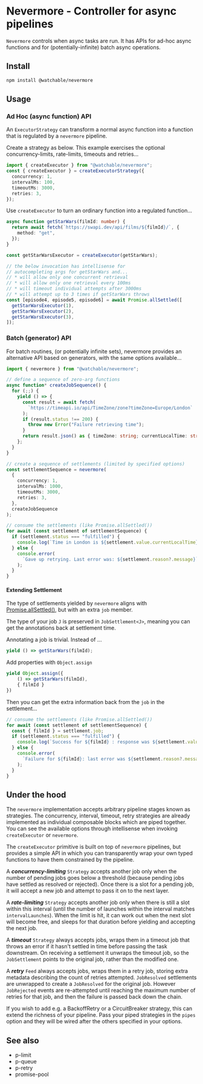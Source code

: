 # Nevermore - Controller for async pipelines

`Nevermore` controls when async tasks are run. It has APIs for ad-hoc async
functions and for (potentially-infinite) batch async operations.

## Install

```zsh
npm install @watchable/nevermore
```

## Usage

### Ad Hoc (async function) API

An `ExecutorStrategy` can transform a normal async function into a function that
is regulated by a `nevermore` pipeline.

Create a strategy as below. This example exercises the optional
concurrency-limits, rate-limits, timeouts and retries...

```ts
import { createExecutor } from "@watchable/nevermore";
const { createExecutor } = createExecutorStrategy({
  concurrency: 1,
  intervalMs: 100,
  timeoutMs: 3000,
  retries: 3,
});
```

Use `createExecutor` to turn an ordinary function into a regulated function...

```ts
async function getStarWars(filmId: number) {
  return await fetch(`https://swapi.dev/api/films/${filmId}/`, {
    method: "get",
  });
}

const getStarWarsExecutor = createExecutor(getStarWars);

// the below invocation has intellisense for
// autocompleting args for getStarWars and...
// * will allow only one concurrent retrieval
// * will allow only one retrieval every 100ms
// * will timeout individual attempts after 3000ms
// * will attempt up to 3 times if getStarWars throws
const [episode4, episode5, episode6] = await Promise.allSettled([
  getStarWarsExecutor(1),
  getStarWarsExecutor(2),
  getStarWarsExecutor(3),
]);
```

### Batch (generator) API

For batch routines, (or potentially infinite sets), nevermore provides an
alternative API based on generators, with the same options available...

```ts
import { nevermore } from "@watchable/nevermore";

// define a sequence of zero-arg functions
async function* createJobSequence() {
  for (;;) {
    yield () => {
      const result = await fetch(
        `https://timeapi.io/api/TimeZone/zone?timeZone=Europe/London`
      );
      if (result.status !== 200) {
        throw new Error("Failure retrieving time");
      }
      return result.json() as { timeZone: string; currentLocalTime: string };
    };
  }
}

// create a sequence of settlements (limited by specified options)
const settlementSequence = nevermore(
  {
    concurrency: 1,
    intervalMs: 1000,
    timeoutMs: 3000,
    retries: 3,
  },
  createJobSequence
);

// consume the settlements (like Promise.allSettled())
for await (const settlement of settlementSequence) {
  if (settlement.status === "fulfilled") {
    console.log(`Time in London is ${settlement.value.currentLocalTime}`);
  } else {
    console.error(
      `Gave up retrying. Last error was: ${settlement.reason?.message}`
    );
  }
}
```

#### Extending Settlement

The type of settlements yielded by `nevermore` aligns with
[Promise.allSettled()](https://developer.mozilla.org/en-US/docs/Web/JavaScript/Reference/Global_Objects/Promise/allSettled),
but with an extra `job` member.

The type of your job `J` is preserved in `JobSettlement<J>`, meaning you can get
the annotations back at settlement time.

Annotating a job is trivial. Instead of ...

```ts
yield () => getStarWars(filmId);
```

Add properties with `Object.assign`

```ts
yield Object.assign({
    () => getStarWars(filmId),
    { filmId }
})
```

Then you can get the extra information back from the `job` in the settlement...

```ts
// consume the settlements (like Promise.allSettled())
for await (const settlement of settlementSequence) {
  const { filmId } = settlement.job;
  if (settlement.status === "fulfilled") {
    console.log(`Success for ${filmId} : response was ${settlement.value}`);
  } else {
    console.error(
      `Failure for ${filmId}: last error was ${settlement.reason?.message}`
    );
  }
}
```

## Under the hood

The `nevermore` implementation accepts arbitrary pipeline stages known as
strategies. The concurrency, interval, timeout, retry strategies are already
implemented as individual composable blocks which are piped together. You can
see the available options through intellisense when invoking `createExecutor` or
`nevermore`.

The `createExecutor` primitive is built on top of `nevermore` pipelines, but
provides a simple API in which you can transparently wrap your own typed
functions to have them constrained by the pipeline.

A _**concurrency-limiting**_ `Strategy` accepts another job only when the number
of pending jobs goes below a threshold (because pending jobs have settled as
resolved or rejected). Once there is a slot for a pending job, it will accept a
new job and attempt to pass it on to the next layer.

A _**rate-limiting**_ `Strategy` accepts another job only when there is still a
slot within this interval (until the number of launches within the interval
matches `intervalLaunches`). When the limit is hit, it can work out when the
next slot will become free, and sleeps for that duration before yielding and
accepting the next job.

A _**timeout**_ `Strategy` always accepts jobs, wraps them in a timeout job that
throws an error if it hasn't settled in time before passing the task downstream.
On receiving a settlement it unwraps the timeout job, so the `JobSettlement`
points to the original job, rather than the modified one.

A _**retry**_ `Feed` always accepts jobs, wraps them in a retry job, storing
extra metadata describing the count of retries attempted. `JobResolved`
settlements are unwrapped to create a `JobResolved` for the original job.
However `JobRejected` events are re-attempted until reaching the maximum number
of retries for that job, and then the failure is passed back down the chain.

If you wish to add e.g. a BackoffRetry or a CircuitBreaker strategy, this can
extend the richness of your pipeline. Pass your piped strategies in the `pipes`
option and they will be wired after the others specified in your options.

## See also

- p-limit
- p-queue
- p-retry
- promise-pool
